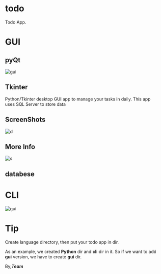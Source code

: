 # todo

Todo App.

# GUI
## pyQt
![gui](https://s19.picofile.com/file/8431961318/Screenshot_20210427_043502.png)
## Tkinter
Python/Tkinter desktop GUI app to manage your tasks in daily. This app uses SQL Server to store data 

## ScreenShots
![d](https://raw.githubusercontent.com/DistroTEAM/todo/master/img/Tkinter.jpg)
## More Info
![s](https://raw.githubusercontent.com/DistroTEAM/todo/master/img/Tkinter.gif)

## databese

# CLI
![gui](https://s19.picofile.com/file/8431961368/Screenshot_20210427_044722.png)

# Tip

Create language directory, then put your todo app in dir.

As an example, we created **Python** dir and **cli** dir in it. So if we want to add **gui** version, we have to create **gui** dir.

By,***Team***
